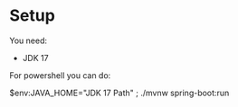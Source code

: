 # Setup

You need:

- JDK 17

For powershell you can do:

$env:JAVA_HOME="JDK 17 Path" ; ./mvnw spring-boot:run